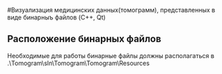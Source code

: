 #Визуализация медицинских данных(томограмм), представленных в виде бинарныъ файлов (C++, Qt)

## Расположение бинарных файлов 
Необходимые для работы бинарные файлы должны располагаться в .\Tomogram\sln\Tomogram\Tomogram\Resources

